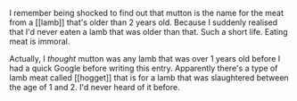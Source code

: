 I remember being shocked to find out that mutton is the name for the meat from a  [[lamb]] that's older than 2 years old. Because I suddenly realised that I'd never eaten a lamb that was older than that. Such a short life. Eating meat is immoral.

Actually, I *thought* mutton was any lamb that was over 1 years old before I had a quick Google before writing this entry. Apparently there's a type of lamb meat called [[hogget]] that is for a lamb that was slaughtered between the age of 1 and 2. I'd never heard of it before.